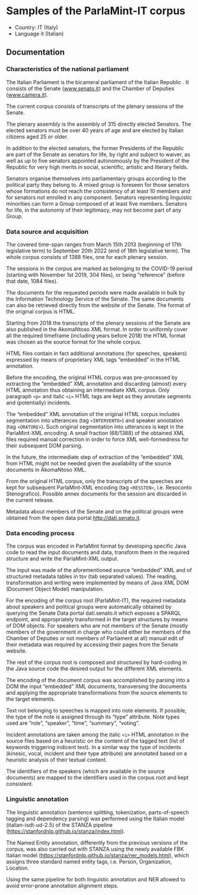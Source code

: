 # Samples of the ParlaMint-IT corpus

- Country: IT (Italy)
- Language it (Italian)

## Documentation

### Characteristics of the national parliament
The Italian Parliament is the bicameral parliament of the Italian Republic . It consists of the Senate (www.senato.it) and the Chamber of Deputies (www.camera.it).

The current corpus consists of transcripts of the plenary sessions of the Senate.

The plenary assembly is the assembly of 315 directly elected Senators. The elected senators must be over 40 years of age and are elected by Italian citizens aged 25 or older.

In addition to the elected senators, the former Presidents of the Republic are part of the Senate as senators for life, by right and subject to waiver, as well as up to five senators appointed autonomously by the President of the Republic for very high merits in social, scientific, artistic and literary fields.

Senators organise themselves into parliamentary groups according to the political party they belong to. A mixed group is foreseen for those senators whose formations do not reach the consistency of at least 10 members and for senators not enrolled in any component. Senators representing linguistic minorities can form a Group composed of at least five members. Senators for life, in the autonomy of their legitimacy, may not become part of any Group.

### Data source and acquisition

The covered time-span ranges from March 15th 2013 (beginning of 17th legislative term) to September 20th 2022 (end of 18th legislative term). The whole corpus consists of 1388 files, one for each plenary session.

The sessions in the corpus are marked as belonging to the COVID-19 period (starting with November 1st 2019, 304 files), or being ”reference” (before that date, 1084 files).

The documents for the requested periods were made available in bulk by the Information Technology Service of the Senate. The same documents can also be retrieved directly from the website of the Senate. The format of the original corpus is HTML.

Starting from 2018 the transcripts of the plenary sessions of the Senate are also published in the AkomaNtoso XML format. In order to uniformly cover all the required timeframe (including years before 2018) the HTML format was chosen as the source format for the whole corpus.

HTML files contain in fact additional annotations (for speeches, speakers) expressed by means of proprietary XML tags “embedded” in the HTML annotation.

Before the encoding, the original HTML corpus was pre-processed by extracting the “embedded” XML annotation and discarding (almost) every HTML annotation thus obtaining an intermediate XML corpus. Only paragraph `<p>` and italic `<i>` HTML tags are kept as they annotate segments and (potentially) incidents.

The “embedded” XML annotation of the original HTML corpus includes segmentation into utterances (tag `<INTERVENTO>`) and speaker annotation (tag `<ORATORE>`). Such original segmentation into utterances is kept in the ParlaMint-XML encoding. A small fraction (68/1388) of the obtained XML files required manual correction in order to force XML well-formedness for their subsequent DOM parsing.

In the future, the intermediate step of extraction of the “embedded” XML from HTML might not be needed given the availability of the source documents in AkomaNtoso XML.

From the original HTML corpus, only the transcripts of the speeches are kept for subsequent ParlaMint-XML encoding (tag `<RESSTEN>`, i.e. Resoconto Stenografico). Possible annex documents for the session are discarded in the current release.

Metadata about members of the Senate and on the political groups were obtained from the open data portal http://dati.senato.it.

### Data encoding process

The corpus was encoded in ParlaMint format by developing specific Java code to read the input documents and data, transform them in the required structure and write the ParlaMint-XML output.

The input was made of the aforementioned source “embedded” XML and of structured metadata tables in tsv (tab separated values). The reading, transformation and writing were implemented by means of Java XML DOM (Document Object Model) manipulation.

For the encoding of the corpus root (ParlaMint-IT), the required metadata about speakers and political groups were automatically obtained by querying the Senate Data portal dati.senato.it which exposes a SPARQL endpoint, and appropriately transformed in the target structures by means of DOM objects. For speakers who are not members of the Senate (mostly members of the government in charge who could either be members of the Chamber of Deputies or not members of Parliament at all) manual edit of their metadata was required by accessing their pages from the Senate website.

The rest of the corpus root is composed and structured by hard-coding in the Java source code the desired output for the different XML elements.

The encoding of the document corpus was accomplished by parsing into a DOM the input “embedded” XML documents, transversing the documents and applying the appropriate transformations from the source elements to the target elements.

Text not belonging to speeches is mapped into note elements. If possible, the type of the note is assigned through its “type” attribute. Note types used are “role”, “speaker”, “time”, “summary”, “voting”.

Incident annotations are taken among the italic `<i>` HTML annotation in the source files based on a heuristic on the content of the tagged text (list of keywords triggering indicent text). In a similar way the type of incidents (kinesic, vocal, incident and their type attribute) are annotated based on a heuristic analysis of their textual content.

The identifiers of the speakers (which are available in the source documents) are mapped to the identifiers used in the corpus root and kept consistent.


### Linguistic annotation

The linguistic annotation (sentence splitting, tokenization, parts-of-speech tagging and dependency parsing) was performed using the Italian model (italian-isdt-ud-2.5) of the STANZA pipeline (https://stanfordnlp.github.io/stanza/index.html).

The Named Entity annotation, differently from the previous versions of the corpus, was also carried out with STANZA using the newly available FBK Italian model (https://stanfordnlp.github.io/stanza/ner_models.html), which assigns three standard named entity tags, i.e. Person, Organization, Location.

Using the same pipeline for both linguistic annotation and NER allowed to avoid error-prone annotation alignment steps.